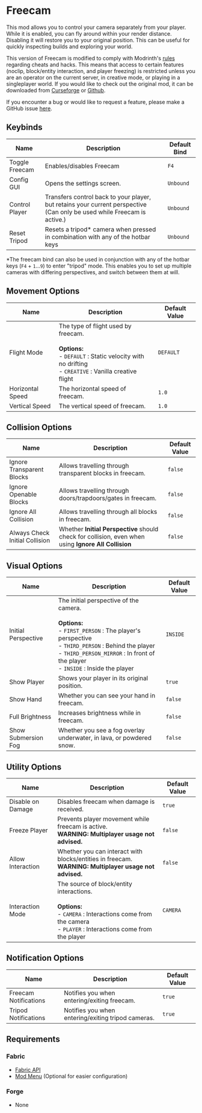 # Freecam

This mod allows you to control your camera separately from your player. While it is enabled, you can fly around within your render distance. Disabling it will restore you to your original position. This can be useful for quickly inspecting builds and exploring your world.

This version of Freecam is modified to comply with Modrinth's [rules](https://modrinth.com/legal/rules) regarding cheats and hacks. This means that access to certain features (noclip, block/entity interaction, and player freezing) is restricted unless you are an operator on the current server, in creative mode, or playing in a singleplayer world. If you would like to check out the original mod, it can be downloaded from [Curseforge](https://www.curseforge.com/minecraft/mc-mods/free-cam) or [Github](https://github.com/hashalite/Freecam).

If you encounter a bug or would like to request a feature, please make a GitHub issue [here](https://github.com/hashalite/Freecam).

## Keybinds

| Name           | Description                                                                                                             | Default Bind |
|----------------|-------------------------------------------------------------------------------------------------------------------------|--------------|
| Toggle Freecam | Enables/disables Freecam                                                                                                | `F4`         |
| Config GUI     | Opens the settings screen.                                                                                              | `Unbound`    |
| Control Player | Transfers control back to your player, but retains your current perspective (Can only be used while Freecam is active.) | `Unbound`    |
| Reset Tripod   | Resets a tripod\* camera when pressed in combination with any of the hotbar keys                                        | `Unbound`    |

\*The freecam bind can also be used in conjunction with any of the hotbar keys (`F4` + `1`...`9`) to enter "tripod" mode. This enables you to set up multiple cameras with differing perspectives, and switch between them at will.

## Movement Options

| Name             | Description                                                                                                                                                 | Default Value |
|------------------|-------------------------------------------------------------------------------------------------------------------------------------------------------------|---------------|
| Flight Mode      | The type of flight used by freecam.<br /><br />**Options:**<br />- `DEFAULT` : Static velocity with no drifting<br />- `CREATIVE` : Vanilla creative flight | `DEFAULT`     |
| Horizontal Speed | The horizontal speed of freecam.                                                                                                                            | `1.0`         |
| Vertical Speed   | The vertical speed of freecam.                                                                                                                              | `1.0`         |

## Collision Options

| Name                           | Description                                                                                          | Default Value |
|--------------------------------|------------------------------------------------------------------------------------------------------|---------------|
| Ignore Transparent Blocks      | Allows travelling through transparent blocks in freecam.                                             | `false`       |
| Ignore Openable Blocks         | Allows travelling through doors/trapdoors/gates in freecam.                                          | `false`       |
| Ignore All Collision           | Allows travelling through all blocks in freecam.                                                     | `false`       |
| Always Check Initial Collision | Whether **Initial Perspective** should check for collision, even when using **Ignore All Collision** | `false`       |

## Visual Options

| Name                | Description                                                                                                                                                                                                                                         | Default Value |
|---------------------|-----------------------------------------------------------------------------------------------------------------------------------------------------------------------------------------------------------------------------------------------------|---------------|
| Initial Perspective | The initial perspective of the camera.<br /><br />**Options:**<br />- `FIRST_PERSON` : The player's perspective<br />- `THIRD_PERSON` : Behind the player<br />- `THIRD_PERSON_MIRROR` : In front of the player<br />- `INSIDE` : Inside the player | `INSIDE`      |
| Show Player         | Shows your player in its original position.                                                                                                                                                                                                         | `true`        |
| Show Hand           | Whether you can see your hand in freecam.                                                                                                                                                                                                           | `false`       |
| Full Brightness     | Increases brightness while in freecam.                                                                                                                                                                                                              | `false`       |
| Show Submersion Fog | Whether you see a fog overlay underwater, in lava, or powdered snow.                                                                                                                                                                                | `false`       |

## Utility Options

| Name              | Description                                                                                                                                                              | Default Value |
|-------------------|--------------------------------------------------------------------------------------------------------------------------------------------------------------------------|---------------|
| Disable on Damage | Disables freecam when damage is received.                                                                                                                                | `true`        |
| Freeze Player     | Prevents player movement while freecam is active.<br />**WARNING: Multiplayer usage not advised.**                                                                       | `false`       |
| Allow Interaction | Whether you can interact with blocks/entities in freecam.<br />**WARNING: Multiplayer usage not advised.**                                                               | `false`       |
| Interaction Mode  | The source of block/entity interactions.<br /><br />**Options:**<br />- `CAMERA` : Interactions come from the camera<br />- `PLAYER` : Interactions come from the player | `CAMERA`      |

## Notification Options

| Name                  | Description                                             | Default Value |
|-----------------------|---------------------------------------------------------|---------------|
| Freecam Notifications | Notifies you when entering/exiting freecam.             | `true`        |
| Tripod Notifications  | Notifies you when entering/exiting tripod cameras.<br/> | `true`        |

## Requirements

### Fabric
- [Fabric API](https://www.curseforge.com/minecraft/mc-mods/fabric-api)
- [Mod Menu](https://www.curseforge.com/minecraft/mc-mods/modmenu) (Optional for easier configuration)

### Forge
- None
